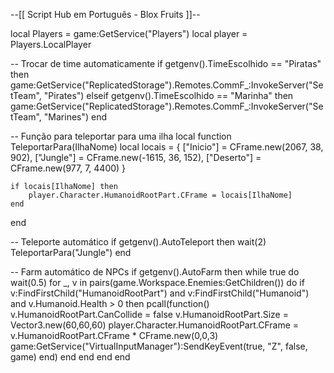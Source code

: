 --[[ Script Hub em Português - Blox Fruits ]]--

local Players = game:GetService("Players")
local player = Players.LocalPlayer

-- Trocar de time automaticamente
if getgenv().TimeEscolhido == "Piratas" then
    game:GetService("ReplicatedStorage").Remotes.CommF_:InvokeServer("SetTeam", "Pirates")
elseif getgenv().TimeEscolhido == "Marinha" then
    game:GetService("ReplicatedStorage").Remotes.CommF_:InvokeServer("SetTeam", "Marines")
end

-- Função para teleportar para uma ilha
local function TeleportarPara(IlhaNome)
    local locais = {
        ["Inicio"] = CFrame.new(2067, 38, 902),
        ["Jungle"] = CFrame.new(-1615, 36, 152),
        ["Deserto"] = CFrame.new(977, 7, 4400)
    }
    
    if locais[IlhaNome] then
        player.Character.HumanoidRootPart.CFrame = locais[IlhaNome]
    end
end

-- Teleporte automático
if getgenv().AutoTeleport then
    wait(2)
    TeleportarPara("Jungle")
end

-- Farm automático de NPCs
if getgenv().AutoFarm then
    while true do
        wait(0.5)
        for _, v in pairs(game.Workspace.Enemies:GetChildren()) do
            if v:FindFirstChild("HumanoidRootPart") and v:FindFirstChild("Humanoid") and v.Humanoid.Health > 0 then
                pcall(function()
                    v.HumanoidRootPart.CanCollide = false
                    v.HumanoidRootPart.Size = Vector3.new(60,60,60)
                    player.Character.HumanoidRootPart.CFrame = v.HumanoidRootPart.CFrame * CFrame.new(0,0,3)
                    game:GetService("VirtualInputManager"):SendKeyEvent(true, "Z", false, game)
                end)
            end
        end
    end
end
